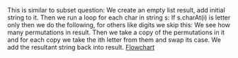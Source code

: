 This is similar to subset question:
We create an empty list result, add initial string to it.
Then we run a loop for each char in string s:
If s.charAt(i) is letter only then we do the following, for others like digits we skip this:
We see how many permutations in result.
Then we take a copy of the permutations in it and for each copy we take the ith letter from them and swap its case. We add the resultant string back into result.
[Flowchart](https://imgur.com/2BIkFQB)

